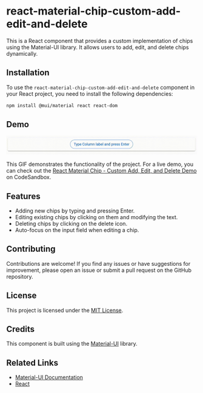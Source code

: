# react-material-chip-custom-add-edit-and-delete

This is a React component that provides a custom implementation of chips using the Material-UI library. It allows users to add, edit, and delete chips dynamically.

## Installation

To use the `react-material-chip-custom-add-edit-and-delete` component in your React project, you need to install the following dependencies:

```bash
npm install @mui/material react react-dom
```

## Demo

![Demo](demo-cropped.gif)

This GIF demonstrates the functionality of the project.
For a live demo, you can check out the [React Material Chip - Custom Add, Edit, and Delete Demo](https://codesandbox.io/s/react-material-chip-custom-add-edit-and-delete-vvftzn?file=/demo.tsx:0-3420) on CodeSandbox.

## Features

- Adding new chips by typing and pressing Enter.
- Editing existing chips by clicking on them and modifying the text.
- Deleting chips by clicking on the delete icon.
- Auto-focus on the input field when editing a chip.

## Contributing

Contributions are welcome! If you find any issues or have suggestions for improvement, please open an issue or submit a pull request on the GitHub repository.

## License

This project is licensed under the [MIT License](https://opensource.org/licenses/MIT).

## Credits

This component is built using the [Material-UI](https://mui.com/) library.

## Related Links

- [Material-UI Documentation](https://mui.com/)
- [React](https://reactjs.org/)

